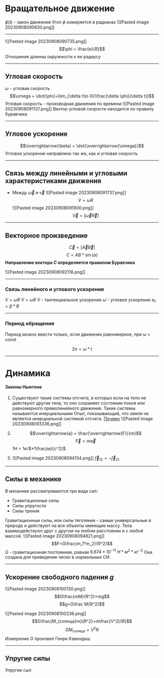 
# Вращательное движение
$\phi(t)$ - закон движения
Угол $\phi$ измеряется в радианах
![[Pasted image 20230908090630.png]]

---
![[Pasted image 20230908090735.png]]
$$\phi = \frac{e}{R}$$
Отношение длинны окружности к ее радиусу

---

## Угловая скорость
$\omega$ - угловая скорость
$$\omega = \dot{\phi}=\lim_{\delta t\to 0}(\frac{\delta \phi}{\delta t})$$
Угловая скорость - производная движения по времени
![[Pasted image 20230908091137.png]]
Вектор угловой скорости находится по правилу буравчика

----
## Угловое ускорение

$$\overrightarrow{\beta} = \dot{\overrightarrow{\omega}}$$
Угловое ускорение направлено так же, как и угловая скорость

---

## Связь между линейными и угловыми характеристиками движения

- Между $\overrightarrow{\omega}$ и $\overrightarrow{v}$
![[Pasted image 20230908091737.png]]
$$V = \omega R$$
![[Pasted image 20230908091900.png]]
$$\overrightarrow{V} = [\overrightarrow{\omega}\overrightarrow{R}]$$

---
## Векторное произведение
$$\overrightarrow{C} = [\overrightarrow{A} \overrightarrow{B}]$$
$$C = AB * \sin(\alpha)$$
**Направление вектора $C$ определяется правилом Буравчика**


![[Pasted image 20230908092118.png]]

----

### Связь линейного и углового ускорения

$V = \omega R$
$\dot{V} = \dot{\omega}R$
$\dot{V}$ - тангенциальное ускорение
$\dot{\omega}$ - угловое ускорение
$a_т=\beta * R$

---
### Период обращения
Период можно ввести только, если движение равномерное, при $\omega$ = const

$$2 \pi = \omega * t$$

---

# Динамика

#### Законы Ньютона
1) Существуют  такие системы отсчета, в которых если на тело не действуют другие тела, то оно сохраняет состояние покоя или равномерного прямолинейного движения. Такие системы называются инерциальными
Опыт, показывающий, что земля не является инерциальной системой отсчета. [Почему](https://www.all-fizika.com/article/index.php?id_article=2126)
![[Pasted image 20230908093336.png]]
2) $$\overrightarrow{a} = \frac{\overrightarrow{F}}{m}$$ $$\overrightarrow{F}=m\overrightarrow{a}$$
   1Н = $1$кг$*1\frac{м}{c^2}$

3) ![[Pasted image 20230908094134.png]]
   $\overrightarrow{f}_{12}=-\overrightarrow{f}_{21}$

----
## Силы в механике

В механике рассматриваются три вида сил:
- Гравитационные силы
- Силы упругости
- Силы трения

Гравитационные силы, или силы тяготения - самые универсальные в природе и действуют на все объекты имеющие массу.
Тела взаимодействуют друг с другом на любом расстоянии и с любой массой.
![[Pasted image 20230908094821.png]]
$$F=G\frac{m_1*m_2}{R^2}$$
$G$ - гравитационная постоянная, равная $6.674*10^{-11}$ $H*м^2*кг^{-2}$
Она создана для приведения чисел в нормальные СИ.

-----
## Ускорение свободного падения $g$

![[Pasted image 20230908100130.png]]
$$G\frac{mM}{R^2}=mg$$
$$g=G\frac M{R^2}$$

![[Pasted image 20230908100236.png]]
$$G\frac{M_{солнца}m}{R^2}=m\frac{V^2}{R}$$
$$GM_{солнца}=V^2R$$
Измерение $G$ произвел Генри Кавендиш

----
## Упругие силы

Упругие сыл